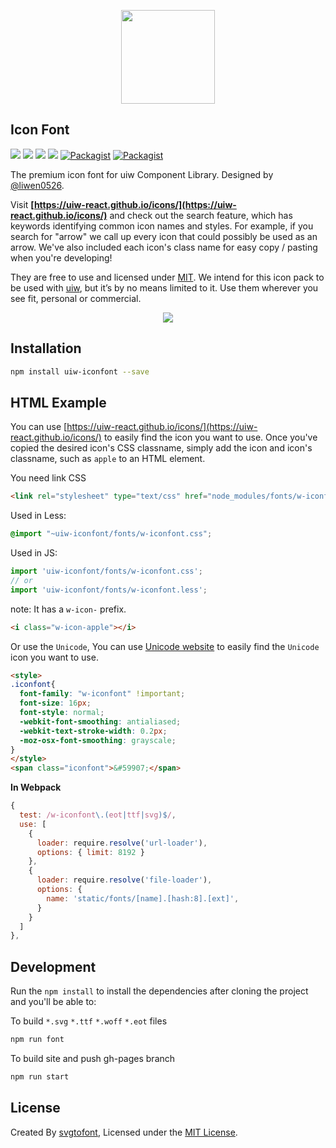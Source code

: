 <p align="center">
  <a href="https://uiw-react.github.io/icons">
    <img width="150" src="https://raw.githubusercontent.com/uiw-react/uiw/master/docs/assets/logo-README.svg?sanitize=true">
  </a>
</p>


Icon Font
---


[![](https://img.shields.io/github/issues/uiw-react/icons.svg)](https://github.com/uiw-react/icons/issues) [![](https://img.shields.io/github/forks/uiw-react/icons.svg)](https://github.com/uiw-react/icons/network) [![](https://img.shields.io/github/stars/uiw-react/icons.svg)](https://github.com/uiw-react/icons/stargazers) [![](https://img.shields.io/github/release/uiw-react/icons.svg)](https://github.com/uiw-react/icons/releases) [![Packagist](https://img.shields.io/dub/l/vibe-d.svg)](https://github.com/uiw-react/icons) [![Packagist](https://img.shields.io/npm/v/uiw-iconfont.svg)](https://www.npmjs.com/package/uiw-iconfont)

The premium icon font for  uiw Component Library. Designed by [@liwen0526](https://github.com/liwen0526). 

Visit **[https://uiw-react.github.io/icons/](https://uiw-react.github.io/icons/)** and check out the search feature, which has keywords identifying common icon names and styles. For example, if you search for "arrow" we call up every icon that could possibly be used as an arrow. We've also included each icon's class name for easy copy / pasting when you're developing!

They are free to use and licensed under [MIT](https://opensource.org/licenses/MIT). We intend for this icon pack to be used with [uiw](https://uiw-react.github.io), but it’s by no means limited to it. Use them wherever you see fit, personal or commercial. 

<p align="center">
  <a href="https://uiw-react.github.io/icons">
    <img src="https://github.com/uiw-react/icons/raw/master/assets/uiw-font.png">
  </a>
</p>

## Installation

```bash
npm install uiw-iconfont --save
```

## HTML Example

You can use [https://uiw-react.github.io/icons/](https://uiw-react.github.io/icons/) to easily find the icon you want to use. Once you've copied the desired icon's CSS classname, simply add the icon and icon's classname, such as `apple` to an HTML element.

You need link CSS

```html
<link rel="stylesheet" type="text/css" href="node_modules/fonts/w-iconfont.css">
```

Used in Less:

```css
@import "~uiw-iconfont/fonts/w-iconfont.css";
```

Used in JS:

```js
import 'uiw-iconfont/fonts/w-iconfont.css';
// or
import 'uiw-iconfont/fonts/w-iconfont.less';
```

note: It has a `w-icon-` prefix. 

```html
<i class="w-icon-apple"></i>
```

Or use the `Unicode`, You can use [Unicode website](https://uiw-react.github.io/icons/unicode.html) to easily find the `Unicode` icon you want to use. 

```html
<style>
.iconfont{
  font-family: "w-iconfont" !important;
  font-size: 16px;
  font-style: normal;
  -webkit-font-smoothing: antialiased;
  -webkit-text-stroke-width: 0.2px;
  -moz-osx-font-smoothing: grayscale;
}
</style>
<span class="iconfont">&#59907;</span>
```

**In Webpack**

```js
{
  test: /w-iconfont\.(eot|ttf|svg)$/,
  use: [
    {
      loader: require.resolve('url-loader'),
      options: { limit: 8192 }
    },
    {
      loader: require.resolve('file-loader'),
      options: {
        name: 'static/fonts/[name].[hash:8].[ext]',
      }
    }
  ]
},
```

## Development

Run the `npm install` to install the dependencies after cloning the project and you'll be able to:

To build `*.svg` `*.ttf` `*.woff` `*.eot` files

```bash
npm run font
```

To build site and push gh-pages branch

```bash
npm run start
```

## License

Created By [svgtofont](https://github.com/jaywcjlove/svgtofont), Licensed under the [MIT License](https://opensource.org/licenses/MIT).